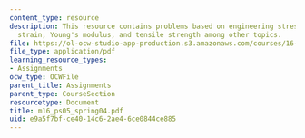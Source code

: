 ```yaml
---
content_type: resource
description: This resource contains problems based on engineering stress vs. engineering
  strain, Young's modulus, and tensile strength among other topics.
file: https://ol-ocw-studio-app-production.s3.amazonaws.com/courses/16-01-unified-engineering-i-ii-iii-iv-fall-2005-spring-2006/e9a5f7bfce4014c62ae46ce0844ce885_m16_ps05_spring04.pdf
file_type: application/pdf
learning_resource_types:
- Assignments
ocw_type: OCWFile
parent_title: Assignments
parent_type: CourseSection
resourcetype: Document
title: m16_ps05_spring04.pdf
uid: e9a5f7bf-ce40-14c6-2ae4-6ce0844ce885
---
```

